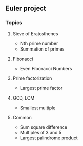 ## Euler project

### Topics

1. Sieve of Eratosthenes
    - Nth prime number
    - Summation of primes

2. Fibonacci
    - Even Fibonacci Numbers

3. Prime factorization
    - Largest prime factor

4. GCD, LCM
    - Smallest multiple

5. Common
    - Sum square difference
    - Multiples of 3 and 5
    - Largest palindrome product
